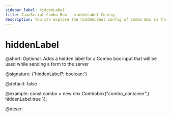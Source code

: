 ```yaml
---
sidebar_label: hiddenLabel
title: JavaScript Combo Box - hiddenLabel Config 
description: You can explore the hiddenLabel config of Combo Box in the documentation of the DHTMLX JavaScript UI library. Browse developer guides and API reference, try out code examples and live demos, and download a free 30-day evaluation version of DHTMLX Suite.
---
```


# hiddenLabel

@short: Optional. Adds a hidden label for a Combo box input that will be used while sending a form to the server

@signature: {'hiddenLabel?: boolean;'}

@default: false

@example:
const combo = new dhx.Combobox("combo_container",{
    hiddenLabel:true
});

@descr:

[comment]: # (@related: combobox/how_to_start.md#initialize-combobox combobox/configuration.md#hidden-label)
